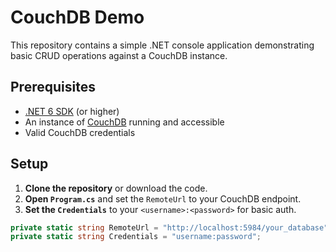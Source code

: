 # CouchDB Demo

This repository contains a simple .NET console application demonstrating basic CRUD operations against a CouchDB instance.

## Prerequisites

- [.NET 6 SDK](https://dotnet.microsoft.com/download/dotnet/6.0) (or higher)
- An instance of [CouchDB](https://couchdb.apache.org/) running and accessible
- Valid CouchDB credentials

## Setup

1. **Clone the repository** or download the code.
2. **Open `Program.cs`** and set the `RemoteUrl` to your CouchDB endpoint.
3. **Set the `Credentials`** to your `<username>:<password>` for basic auth.

```csharp
private static string RemoteUrl = "http://localhost:5984/your_database";
private static string Credentials = "username:password";
```
